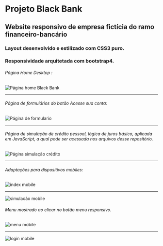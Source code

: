 # Projeto Black Bank 
## Website responsivo de empresa fictícia do ramo financeiro-bancário 
### Layout desenvolvido e estilizado com CSS3 puro.
### Responsividade arquitetada com bootstrap4.

###### Página Home Desktop : 




![Página home Black Bank](https://github.com/Gabriel-Rodrigues-Front/website-responsivo-black-bank/blob/8be726f75d7fff693ecd71103dd5bdadf876a4b1/prints-projeto/index-desktop.png)

<hr>


###### Página de formulários do botão Acesse sua conta: 

![Página de formulario](https://github.com/Gabriel-Rodrigues-Front/website-responsivo-black-bank/blob/8be726f75d7fff693ecd71103dd5bdadf876a4b1/prints-projeto/login-desktop.png)

<hr>

###### Página de simulação de crédito pessoal, lógica de juros básico, aplicada em JavaScript, a qual pode ser acessada nos arquivos desse repositório.

![Página simulação crédito](https://github.com/Gabriel-Rodrigues-Front/website-responsivo-black-bank/blob/d09d7550212e36aa89fe65be05457e9af0ea0cbb/prints-projeto/simulacao3.png)

<hr> 

###### Adaptações para dispositivos mobiles:

![index mobile](https://github.com/Gabriel-Rodrigues-Front/website-responsivo-black-bank/blob/d09d7550212e36aa89fe65be05457e9af0ea0cbb/prints-projeto/index-mobile-definitiva.png)

<hr>

![simulacão mobile](https://github.com/Gabriel-Rodrigues-Front/website-responsivo-black-bank/blob/d09d7550212e36aa89fe65be05457e9af0ea0cbb/prints-projeto/simulacao-definitiva-mobile.png)

###### Menu mostrado ao clicar no botão menu responsivo. 
![menu mobile](https://github.com/Gabriel-Rodrigues-Front/website-responsivo-black-bank/blob/d09d7550212e36aa89fe65be05457e9af0ea0cbb/prints-projeto/menu-mobile-definitivo.png)

<hr>

![login mobile](https://github.com/Gabriel-Rodrigues-Front/website-responsivo-black-bank/blob/d09d7550212e36aa89fe65be05457e9af0ea0cbb/prints-projeto/index-login-definitiva.png)
